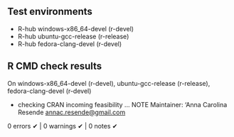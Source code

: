 ## Test environments
- R-hub windows-x86_64-devel (r-devel)
- R-hub ubuntu-gcc-release (r-release)
- R-hub fedora-clang-devel (r-devel)

## R CMD check results
 On windows-x86_64-devel (r-devel), ubuntu-gcc-release (r-release), fedora-clang-devel (r-devel)

  * checking CRAN incoming feasibility ...  NOTE
Maintainer: ‘Anna Carolina Resende <annac.resende@gmail.com>

 0 errors ✔ | 0 warnings ✔ | 0 notes ✔

